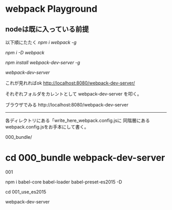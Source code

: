 # webpack Playground

nodeは既に入っている前提
---

以下順にたたく
*npm i webpack -g*

*npm i -D webpack*

*npm install webpack-dev-server -g*

*webpack-dev-server*

これが見れればok
[http://localhost:8080/webpack-dev-server/](http://localhost:8080/webpack-dev-server/)

 それぞれフォルダをカレントとして
 webpack-dev-server
 を叩く。

ブラウザでみる
http://localhost:8080/webpack-dev-server

---
各ディレクトリにある「write_here_webpack.config.jsに
同階層にあるwebpack.config.jsをお手本にして書く。

000_bundle/

cd 000_bundle
webpack-dev-server
===================
001

npm i babel-core babel-loader babel-preset-es2015 -D

cd 001_use_es2015

webpack-dev-server
